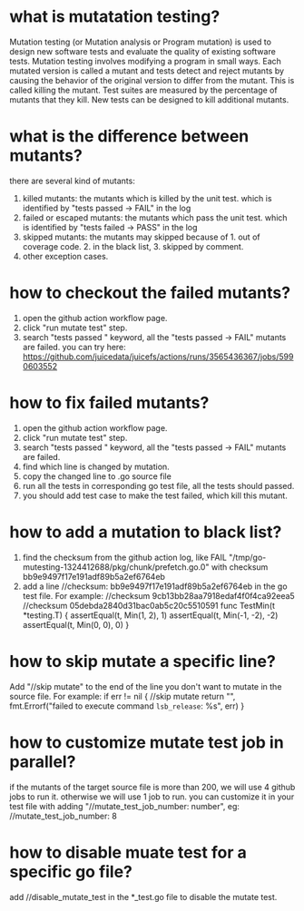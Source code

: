 # what is mutatation testing?
Mutation testing (or Mutation analysis or Program mutation) is used to design new software tests and evaluate the quality of existing software tests. Mutation testing involves modifying a program in small ways. Each mutated version is called a mutant and tests detect and reject mutants by causing the behavior of the original version to differ from the mutant. This is called killing the mutant. Test suites are measured by the percentage of mutants that they kill. New tests can be designed to kill additional mutants.

# what is the difference between mutants?
there are several kind of mutants:
1. killed mutants: the mutants which is killed by the unit test. which is identified by "tests passed -> FAIL" in the log
2. failed or escaped mutants: the mutants which pass the unit test. which is identified by "tests failed -> PASS" in the log
3. skipped mutants: the mutants may skipped because of 1. out of coverage code. 2. in the black list, 3. skipped by comment. 
4. other exception cases.
# how to checkout the failed mutants?
1. open the github action workflow page.
2. click "run mutate test" step.
3. search "tests passed " keyword, all the "tests passed -> FAIL" mutants are failed.
you can try here: https://github.com/juicedata/juicefs/actions/runs/3565436367/jobs/5990603552
# how to fix failed mutants?
1. open the github action workflow page.
2. click "run mutate test" step.
3. search "tests passed " keyword, all the "tests passed -> FAIL" mutants are failed.
3. find which line is changed by mutation.
4. copy the changed line to .go source file
5. run all the tests in corresponding go test file, all the tests should passed.
6. you should add test case to make the test failed, which kill this mutant.
# how to add a mutation to black list?
1. find the checksum from the github action log, like FAIL "/tmp/go-mutesting-1324412688/pkg/chunk/prefetch.go.0" with checksum bb9e9497f17e191adf89b5a2ef6764eb
2. add a line //checksum: bb9e9497f17e191adf89b5a2ef6764eb in the go test file.
For example:
//checksum 9cb13bb28aa7918edaf4f0f4ca92eea5
//checksum 05debda2840d31bac0ab5c20c5510591
func TestMin(t *testing.T) {
	assertEqual(t, Min(1, 2), 1)
	assertEqual(t, Min(-1, -2), -2)
	assertEqual(t, Min(0, 0), 0)
}

# how to skip mutate a specific line?
Add "//skip mutate" to the end of the line you don't want to mutate in the source file.
For example:
	if err != nil { //skip mutate
		return "", fmt.Errorf("failed to execute command `lsb_release`: %s", err)
	}

# how to customize mutate test job in parallel?
if the mutants of the target source file is more than 200, we will use 4 github jobs to run it. otherwise we will use 1 job to run.
you can customize it in your test file with adding "//mutate_test_job_number: number", eg: //mutate_test_job_number: 8

# how to disable muate test for a specific go file?
add //disable_mutate_test in the *_test.go file to disable the mutate test.